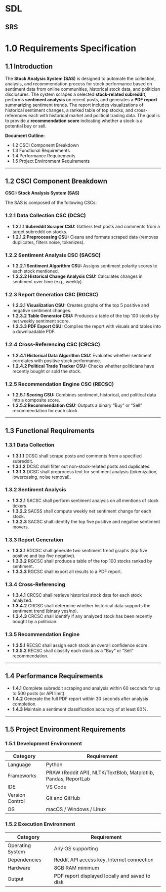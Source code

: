 # SDL

## SRS
# 1.0 Requirements Specification

## 1.1 Introduction  
The **Stock Analysis System (SAS)** is designed to automate the collection, analysis, and recommendation process for stock performance based on sentiment data from online communities, historical stock data, and politician disclosures. The system scrapes a selected **stock-related subreddit**, performs **sentiment analysis** on recent posts, and generates a **PDF report** summarizing sentiment trends. The report includes visualizations of historical sentiment changes, a ranked table of top stocks, and cross-references each with historical market and political trading data. The goal is to provide a **recommendation score** indicating whether a stock is a potential buy or sell.  

**Document Outline:**  
- 1.2 CSCI Component Breakdown  
- 1.3 Functional Requirements  
- 1.4 Performance Requirements  
- 1.5 Project Environment Requirements  

---

## 1.2 CSCI Component Breakdown  

**CSCI: Stock Analysis System (SAS)**  

The SAS is composed of the following CSCs:

### 1.2.1 Data Collection CSC (DCSC)
- **1.2.1.1 Subreddit Scraper CSU:** Gathers text posts and comments from a target subreddit on stocks.  
- **1.2.1.2 Preprocessing CSU:**  Cleans and formats scraped data (removes duplicates, filters noise, tokenizes).  

### 1.2.2 Sentiment Analysis CSC  (SACSC)
- **1.2.2.1 Sentiment Algorithm CSU:** Assigns sentiment polarity scores to each stock mentioned.  
- **1.2.2.2 Historical Change Analysis CSU:**  Calculates changes in sentiment over time (e.g., weekly).  

### 1.2.3 Report Generation CSC  (RGCSC)
- **1.2.3.1 Visualization CSU:** Creates graphs of the top 5 positive and negative sentiment changes.  
- **1.2.3.2 Table Generator CSU:** Produces a table of the top 100 stocks by net weekly sentiment score.  
- **1.2.3.3 PDF Export CSU:** Compiles the report with visuals and tables into a downloadable PDF.  

### 1.2.4 Cross-Referencing CSC  (CRCSC)
- **1.2.4.1 Historical Data Algorithm CSU:** Evaluates whether sentiment correlates with positive stock performance.  
- **1.2.4.2 Political Trade Tracker CSU:** Checks whether politicians have recently bought or sold the stock.  

### 1.2.5 Recommendation Engine CSC  (RECSC)
- **1.2.5.1 Scoring CSU:** Combines sentiment, historical, and political data into a composite score.  
- **1.2.5.2 Recommendation CSU:** Outputs a binary “Buy” or “Sell” recommendation for each stock.  

---

## 1.3 Functional Requirements  

### 1.3.1 Data Collection  
- **1.3.1.1** DCSC shall scrape posts and comments from a specified subreddit.  
- **1.3.1.2** DCSC shall filter out non-stock-related posts and duplicates.  
- **1.3.1.3** DCSC shall preprocess text for sentiment analysis (tokenization, lowercasing, noise removal).  

### 1.3.2 Sentiment Analysis  
- **1.3.2.1** SACSC shall perform sentiment analysis on all mentions of stock tickers.  
- **1.3.2.2** SACSS shall compute weekly net sentiment change for each stock.  
- **1.3.2.3** SACSC shall identify the top five positive and negative sentiment movers.  

### 1.3.3 Report Generation  
- **1.3.3.1** RGCSC shall generate two sentiment trend graphs (top five positive and top five negative).  
- **1.3.3.2** RGCSC shall produce a table of the top 100 stocks ranked by sentiment.  
- **1.3.3.3** RGCSC shall export all results to a PDF report.  

### 1.3.4 Cross-Referencing  
- **1.3.4.1** CRCSC shall retrieve historical stock data for each stock analyzed.  
- **1.3.4.2** CRCSC shall determine whether historical data supports the sentiment trend (binary yes/no).  
- **1.3.4.3** CRCSC shall identify if any analyzed stock has been recently bought by a politician.  

### 1.3.5 Recommendation Engine  
- **1.3.5.1** RECSC shall assign each stock an overall confidence score.  
- **1.3.5.2** RECSC shall classify each stock as a “Buy” or “Sell” recommendation.  

---

## 1.4 Performance Requirements  
- **1.4.1** Complete subreddit scraping and analysis within 60 seconds for up to 500 posts (or API limit).  
- **1.4.2** Generate the full PDF report within 30 seconds after analysis completion.  
- **1.4.3** Maintain a sentiment classification accuracy of at least 80%.  

---

## 1.5 Project Environment Requirements  

### 1.5.1 Development Environment  

| Category | Requirement |
|-----------|--------------|
| Language | Python |
| Frameworks | PRAW (Reddit API), NLTK/TextBlob, Matplotlib, Pandas, ReportLab |
| IDE | VS Code|
| Version Control | Git and GitHub |
| OS | macOS / Windows / Linux |

### 1.5.2 Execution Environment  

| Category | Requirement |
|-----------|--------------|
| Operating System | Any OS supporting |
| Dependencies | Reddit API access key, Internet connection |
| Hardware | 8GB RAM minimum |
| Output | PDF report displayed locally and saved to disk |

